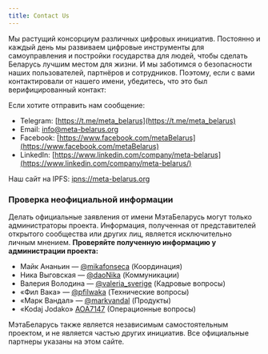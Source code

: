 ```yaml
---
title: Contact Us
---
```

Мы растущий консорциум различных цифровых инициатив. Постоянно и каждый день мы
развиваем цифровые инструменты для самоуправления и постройки государства для
людей, чтобы сделать Беларусь лучшим местом для жизни. И мы заботимся о
безопасности наших пользователей, партнёров и сотрудников. Поэтому, если с
вами контактировали от нашего имени, убедитесь, что это был верифицированный
контакт:

Если хотите отправить нам сообщение:

 - Telegram: [https://t.me/meta_belarus](https://t.me/meta_belarus)
 - Email: info@meta-belarus.org
 - Facebook: [https://www.facebook.com/metaBelarus](https://www.facebook.com/metaBelarus)
 - LinkedIn: [https://www.linkedin.com/company/meta-belarus](https://www.linkedin.com/company/meta-belarus/)
   
Наш сайт на IPFS: [ipns://meta-belarus.org](ipns://meta-belarus.org)

### Проверка неофициальной информации

Делать официальные заявления от имени МэтаБеларусь могут только администраторы
проекта. Информация, полученная от представителей открытого сообщества или
других лиц, является исключительно личным мнением. **Проверяйте полученную
информацию у администрации проекта:**

- Майк Ананьин — [@mikafonseca](https://t.me/mikafonseca) (Координация)
- Ника Выговская — [@daoNika](https://t.me/daoNika) (Коммуникации)
- Валерия Володина — [@valeria_sverige](https://t.me/valeria_sverige) (Кадровые вопросы)
- «Фил Вака» — [@pfilwaka](https://t.me/pfilwaka) (Технические вопросы)
- «Марк Вандал» — [@markvandal](https://t.me/markvandal) (Продукты)
- «Kodaj Jodako» [AOA7147](https://t.me/AOA7147) (Oперационные вопросы)

МэтаБеларусь также является независимым самостоятельным проектом, и не
является частью других инициатив. Все официальные партнеры указаны на этом
сайте.

